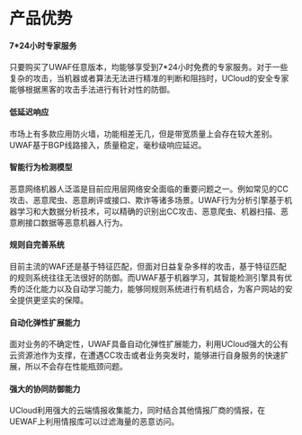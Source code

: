 

# 产品优势

#### 7*24小时专家服务

只要购买了UWAF任意版本，均能够享受到7*24小时免费的专家服务。对于一些复杂的攻击，当机器或者算法无法进行精准的判断和阻挡时，UCloud的安全专家能够根据黑客的攻击手法进行有针对性的防御。

#### 低延迟响应

市场上有多款应用防火墙，功能相差无几，但是带宽质量上会存在较大差别。UWAF基于BGP线路接入，质量稳定，毫秒级响应延迟。

#### 智能行为检测模型

恶意网络机器人泛滥是目前应用层网络安全面临的重要问题之一。例如常见的CC攻击、恶意爬虫、恶意刷评或接口、欺诈等诸多场景。UWAF行为分析引擎基于机器学习和大数据分析技术，可以精确的识别出CC攻击、恶意爬虫、机器扫描、恶意刷接口数据等恶意机器人行为。

#### 规则自完善系统

目前主流的WAF还是基于特征匹配，但面对日益复杂多样的攻击，基于特征匹配的规则系统往往无法很好的防御。而UWAF基于机器学习，其智能检测引擎具有优秀的泛化能力以及自动学习能力，能够同规则系统进行有机结合，为客户网站的安全提供更坚实的保障。

#### 自动化弹性扩展能力

面对业务的不确定性，UWAF具备自动化弹性扩展能力，利用UCloud强大的公有云资源池作为支撑，在遭遇CC攻击或者业务突发时，能够进行自身服务的快速扩展，所以不会存在性能瓶颈问题。

#### 强大的协同防御能力

UCloud利用强大的云端情报收集能力，同时结合其他情报厂商的情报，在UEWAF上利用情报库可以过滤海量的恶意访问。